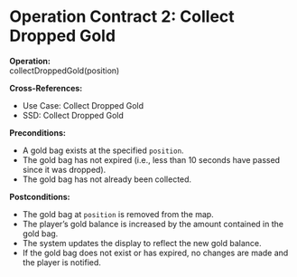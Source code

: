 # Operation Contract 2: Collect Dropped Gold

**Operation:**  
collectDroppedGold(position)

**Cross-References:**  
- Use Case: Collect Dropped Gold  
- SSD: Collect Dropped Gold

**Preconditions:**  
- A gold bag exists at the specified `position`.
- The gold bag has not expired (i.e., less than 10 seconds have passed since it was dropped).
- The gold bag has not already been collected.

**Postconditions:**  
- The gold bag at `position` is removed from the map.
- The player’s gold balance is increased by the amount contained in the gold bag.
- The system updates the display to reflect the new gold balance.
- If the gold bag does not exist or has expired, no changes are made and the player is notified.
